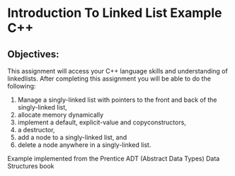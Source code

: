 # Introduction To Linked List Example C++

## Objectives: 
This assignment will access your C++ language skills and understanding of linkedlists.
After completing this assignment you will be able to do the following:
1. Manage a singly-linked list with pointers to the front and back of the singly-linked list, 
2. allocate memory dynamically
3. implement a default, explicit-value and copyconstructors,
4. a destructor,
5. add a node to a singly-linked list, and 
6. delete a node anywhere in a singly-linked list.

Example implemented from the Prentice ADT (Abstract Data Types) Data Structures book
